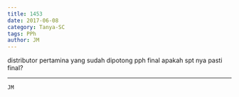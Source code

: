 ```yaml
---
title: 1453
date: 2017-06-08
category: Tanya-SC
tags: PPh
author: JM
---
```


distributor pertamina yang sudah dipotong pph final apakah spt nya pasti final?

---



`JM`
